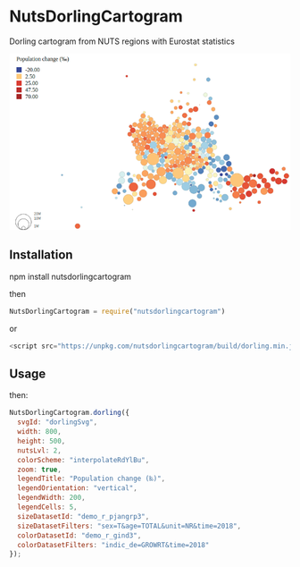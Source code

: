 # NutsDorlingCartogram
Dorling cartogram from NUTS regions with Eurostat statistics

<div>
<img src="assets/images/preview.png" alt="preview"/>
<div>

## Installation

npm install nutsdorlingcartogram  

then 
```javascript
NutsDorlingCartogram = require("nutsdorlingcartogram")
```

or

```javascript
<script src="https://unpkg.com/nutsdorlingcartogram/build/dorling.min.js"></script>
```

## Usage

then:
```javascript
NutsDorlingCartogram.dorling({
  svgId: "dorlingSvg",
  width: 800,
  height: 500,
  nutsLvl: 2,
  colorScheme: "interpolateRdYlBu",
  zoom: true,
  legendTitle: "Population change (‰)",
  legendOrientation: "vertical",
  legendWidth: 200,
  legendCells: 5,
  sizeDatasetId: "demo_r_pjangrp3",
  sizeDatasetFilters: "sex=T&age=TOTAL&unit=NR&time=2018",
  colorDatasetId: "demo_r_gind3",
  colorDatasetFilters: "indic_de=GROWRT&time=2018"
});
```
